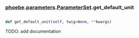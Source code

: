 ### [phoebe](phoebe.md).[parameters](parameters.md).[ParameterSet](ParameterSet.md).get_default_unit

```py

def get_default_unit(self, twig=None, **kwargs)

```



TODO: add documentation

